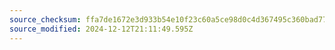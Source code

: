 ```yaml
---
source_checksum: ffa7de1672e3d933b54e10f23c60a5ce98d0c4d367495c360bad77a93fd478ac
source_modified: 2024-12-12T21:11:49.595Z
---
```


